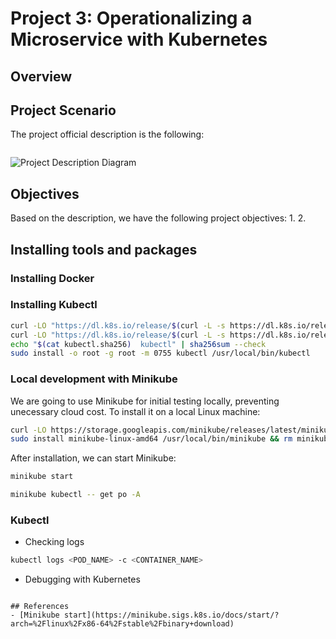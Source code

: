 # Project 3: Operationalizing a Microservice with Kubernetes
## Overview

## Project Scenario
The project official description is the following:
```

```
![Project Description Diagram](images/project.jpeg)

## Objectives
Based on the description, we have the following project objectives:
1. 
2. 

## Installing tools and packages
### Installing Docker

### Installing Kubectl
```bash
curl -LO "https://dl.k8s.io/release/$(curl -L -s https://dl.k8s.io/release/stable.txt)/bin/linux/amd64/kubectl"
curl -LO "https://dl.k8s.io/release/$(curl -L -s https://dl.k8s.io/release/stable.txt)/bin/linux/amd64/kubectl.sha256"
echo "$(cat kubectl.sha256)  kubectl" | sha256sum --check
sudo install -o root -g root -m 0755 kubectl /usr/local/bin/kubectl
```

### Local development with Minikube
We are going to use Minikube for initial testing locally, preventing unecessary cloud cost.
To install it on a local Linux machine:
```bash
curl -LO https://storage.googleapis.com/minikube/releases/latest/minikube-linux-amd64
sudo install minikube-linux-amd64 /usr/local/bin/minikube && rm minikube-linux-amd64
```

After installation, we can start Minikube:
```bash
minikube start
```
```bash
minikube kubectl -- get po -A
```

### Kubectl

- Checking logs
```bash
kubectl logs <POD_NAME> -c <CONTAINER_NAME>
```

- Debugging with Kubernetes
```

## References
- [Minikube start](https://minikube.sigs.k8s.io/docs/start/?arch=%2Flinux%2Fx86-64%2Fstable%2Fbinary+download)
